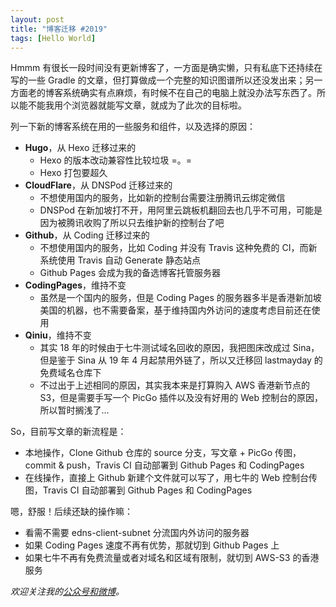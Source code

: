 ```yaml
---
layout: post
title: "博客迁移 #2019"
tags: [Hello World]
---
```


Hmmm 有很长一段时间没有更新博客了，一方面是确实懒，只有私底下还持续在写的一些 Gradle 的文章，但打算做成一个完整的知识图谱所以还没发出来；另一方面老的博客系统确实有点麻烦，有时候不在自己的电脑上就没办法写东西了。所以能不能我用个浏览器就能写文章，就成为了此次的目标啦。

<!--more-->

列一下新的博客系统在用的一些服务和组件，以及选择的原因：

- **Hugo**，从 Hexo 迁移过来的
    - Hexo 的版本改动兼容性比较垃圾 =。=
    - Hexo 打包要超久
- **CloudFlare**，从 DNSPod 迁移过来的
    - 不想使用国内的服务，比如新的控制台需要注册腾讯云绑定微信
    - DNSPod 在新加坡打不开，用阿里云跳板机翻回去也几乎不可用，可能是因为被腾讯收购了所以只去维护新的控制台了吧
- **Github**，从 Coding 迁移过来的
    - 不想使用国内的服务，比如 Coding 并没有 Travis 这种免费的 CI，而新系统使用 Travis 自动 Generate 静态站点
    - Github Pages 会成为我的备选博客托管服务器
- **CodingPages**，维持不变
    - 虽然是一个国内的服务，但是 Coding Pages 的服务器多半是香港新加坡美国的机器，也不需要备案，基于维持国内外访问的速度考虑目前还在使用
- **Qiniu**，维持不变
    - 其实 18 年的时候由于七牛测试域名回收的原因，我把图床改成过 Sina，但是鉴于 Sina 从 19 年  4 月起禁用外链了，所以又迁移回 lastmayday 的免费域名仓库下
    - 不过出于上述相同的原因，其实我本来是打算购入 AWS 香港新节点的 S3，但是需要手写一个 PicGo 插件以及没有好用的 Web 控制台的原因，所以暂时搁浅了…

So，目前写文章的新流程是：

- 本地操作，Clone Github 仓库的 source 分支，写文章 + PicGo 传图，commit & push，Travis CI 自动部署到 Github Pages 和 CodingPages
- 在线操作，直接上 Github 新建个文件就可以写了，用七牛的 Web 控制台传图，Travis CI 自动部署到 Github Pages 和 CodingPages

嗯，舒服！后续还缺的操作嘛：

- 看需不需要 edns-client-subnet 分流国内外访问的服务器
- 如果 Coding Pages 速度不再有优势，那就切到 Github Pages 上
- 如果七牛不再有免费流量或者对域名和区域有限制，就切到 AWS-S3 的香港服务


*欢迎关注我的[公众号和微博](/about)。*